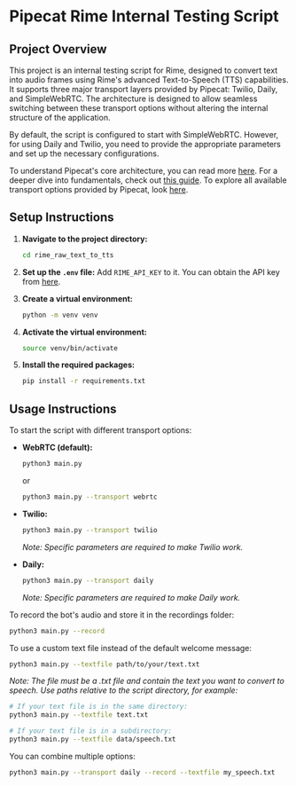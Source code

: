 # Pipecat Rime Internal Testing Script

## Project Overview

This project is an internal testing script for Rime, designed to convert text into audio frames using Rime's advanced Text-to-Speech (TTS) capabilities. It supports three major transport layers provided by Pipecat: Twilio, Daily, and SimpleWebRTC. The architecture is designed to allow seamless switching between these transport options without altering the internal structure of the application.

By default, the script is configured to start with SimpleWebRTC. However, for using Daily and Twilio, you need to provide the appropriate parameters and set up the necessary configurations.

To understand Pipecat's core architecture, you can read more [here](https://docs.pipecat.ai/getting-started/core-concepts). For a deeper dive into fundamentals, check out [this guide](https://docs.pipecat.ai/guides/fundamentals). To explore all available transport options provided by Pipecat, look [here](https://docs.pipecat.ai/server/services/transport/daily).

## Setup Instructions

1. **Navigate to the project directory:**
   ```bash
   cd rime_raw_text_to_tts
   ```

2. **Set up the `.env` file:** Add `RIME_API_KEY` to it. You can obtain the API key from [here](https://app.rime.ai/tokens/).

3. **Create a virtual environment:**
   ```bash
   python -m venv venv
   ```

4. **Activate the virtual environment:**
   ```bash
   source venv/bin/activate
   ```

5. **Install the required packages:**
   ```bash
   pip install -r requirements.txt
   ```

## Usage Instructions

To start the script with different transport options:

- **WebRTC (default):**
  ```bash
  python3 main.py
  ```
  or
  ```bash
  python3 main.py --transport webrtc
  ```

- **Twilio:**
  ```bash
  python3 main.py --transport twilio
  ```
  *Note: Specific parameters are required to make Twilio work.*

- **Daily:**
  ```bash
  python3 main.py --transport daily
  ```
  *Note: Specific parameters are required to make Daily work.*

To record the bot's audio and store it in the recordings folder:
```bash
python3 main.py --record
```

To use a custom text file instead of the default welcome message:
```bash
python3 main.py --textfile path/to/your/text.txt
```
*Note: The file must be a .txt file and contain the text you want to convert to speech. Use paths relative to the script directory, for example:*
```bash
# If your text file is in the same directory:
python3 main.py --textfile text.txt

# If your text file is in a subdirectory:
python3 main.py --textfile data/speech.txt
```

You can combine multiple options:
```bash
python3 main.py --transport daily --record --textfile my_speech.txt
```




